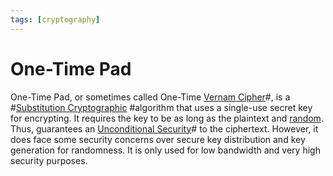 ```yaml
---
tags: [cryptography]
---
```


# One-Time Pad

One-Time Pad, or sometimes called One-Time [Vernam Cipher](202211061010.md)#, is
a #[Substitution Cryptographic](202209281136.md) #algorithm that uses a
single-use secret key for encrypting. It requires the key to be as long as the
plaintext and [random](202207162147.md). Thus, guarantees an [Unconditional Security](202209281242.md)#
to the ciphertext. However, it does face some security concerns over secure key
distribution and key generation for randomness. It is only used for low
bandwidth and very high security purposes.
